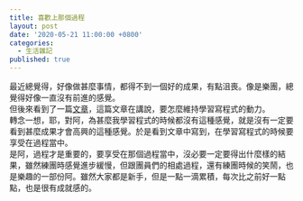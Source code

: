 ```yaml
---
title: 喜歡上那個過程
layout: post
date: '2020-05-21 11:00:00 +0800'
categories:
  - 生活雜記
published: true
---
```


最近總覺得，好像做甚麼事情，都得不到一個好的成果，有點沮喪。像是樂團，總覺得好像一直沒有前進的感覺。  
但後來看到了一篇[文章](https://www.freecodecamp.org/news/how-to-stay-motivated-to-keep-learning-to-code/)，這篇文章在講說，要怎麼維持學習寫程式的動力。  
轉念一想，耶，對阿，為甚麼我學習程式的時候都沒有這種感覺，就是沒有一定要看到甚麼成果才會高興的這種感覺。於是看到文章中寫到，在學習寫程式的時候要享受在過程當中。  
是阿，過程才是重要的，要享受在那個過程當中，沒必要一定要得出什麼樣的結果，雖然練團時感覺進步緩慢，但跟團員們的相處過程，還有練團時候的笑鬧，也是樂趣的一部份阿。雖然大家都是新手，但是一點一滴累積，每次比之前好一點點，也是很有成就感的。